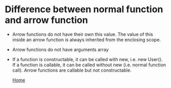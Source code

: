 # Difference between normal function and arrow function

- Arrow functions do not have their own this value. The value of this inside an arrow function is always inherited from the enclosing scope.
- Arrow functions do not have arguments array  
- If a function is constructable, it can be called with new, i.e. new User(). If a function is callable, it can be called without new (i.e. normal function call). Arrow functions are callable but not constructable.
  
  
  [Home](https://github.com/subratsir/DSA-JavaScript/blob/main/subratsir/README.md)

         
         
         
